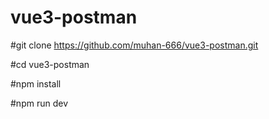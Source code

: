 ﻿# vue3-postman
 ﻿#git clone https://github.com/muhan-666/vue3-postman.git
  
 ﻿#cd vue3-postman
  
 ﻿#npm install
  
 ﻿#npm run dev
  
